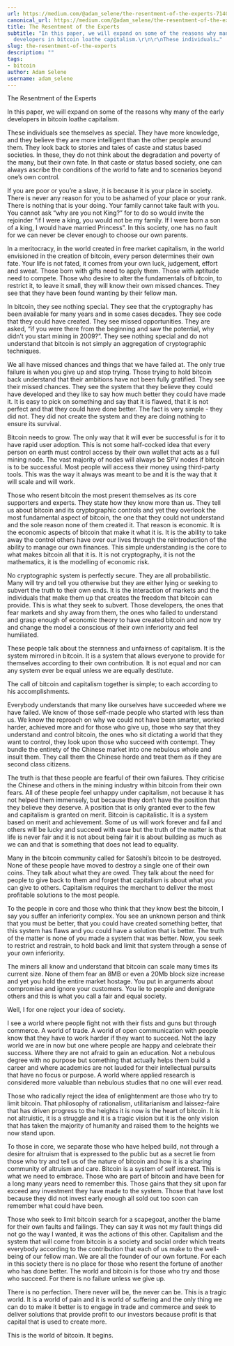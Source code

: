 ```yaml
---
url: https://medium.com/@adam_selene/the-resentment-of-the-experts-71401dbc5dd7
canonical_url: https://medium.com/@adam_selene/the-resentment-of-the-experts-71401dbc5dd7
title: The Resentment of the Experts
subtitle: "In this paper, we will expand on some of the reasons why many of the early
  developers in bitcoin loathe capitalism.\r\n\r\nThese individuals…"
slug: the-resentment-of-the-experts
description: ""
tags:
- bitcoin
author: Adam Selene
username: adam_selene
---
```


The Resentment of the Experts

In this paper, we will expand on some of the reasons why many of the early developers in bitcoin loathe capitalism.

These individuals see themselves as special. They have more knowledge, and they believe they are more intelligent than the other people around them. They look back to stories and tales of caste and status based societies. In these, they do not think about the degradation and poverty of the many, but their own fate. In that caste or status based society, one can always ascribe the conditions of the world to fate and to scenarios beyond one’s own control.

If you are poor or you’re a slave, it is because it is your place in society. There is never any reason for you to be ashamed of your place or your rank. There is nothing that is your doing. Your family cannot take fault with you. You cannot ask “why are you not King?” for to do so would invite the rejoinder “if I were a king, you would not be my family. If I were born a son of a king, I would have married Princess”. In this society, one has no fault for we can never be clever enough to choose our own parents.

In a meritocracy, in the world created in free market capitalism, in the world envisioned in the creation of bitcoin, every person determines their own fate. Your life is not fated, it comes from your own luck, judgement, effort and sweat. Those born with gifts need to apply them. Those with aptitude need to compete. Those who desire to alter the fundamentals of bitcoin, to restrict it, to leave it small, they will know their own missed chances. They see that they have been found wanting by their fellow man.

In bitcoin, they see nothing special. They see that the cryptography has been available for many years and in some cases decades. They see code that they could have created. They see missed opportunities. They are asked, “if you were there from the beginning and saw the potential, why didn’t you start mining in 2009?”. They see nothing special and do not understand that bitcoin is not simply an aggregation of cryptographic techniques.

We all have missed chances and things that we have failed at. The only true failure is when you give up and stop trying. Those trying to hold bitcoin back understand that their ambitions have not been fully gratified. They see their missed chances. They see the system that they believe they could have developed and they like to say how much better they could have made it. It is easy to pick on something and say that it is flawed, that it is not perfect and that they could have done better. The fact is very simple - they did not. They did not create the system and they are doing nothing to ensure its survival.

Bitcoin needs to grow. The only way that it will ever be successful is for it to have rapid user adoption. This is not some half-cocked idea that every person on earth must control access by their own wallet that acts as a full mining node. The vast majority of nodes will always be SPV nodes if bitcoin is to be successful. Most people will access their money using third-party tools. This was the way it always was meant to be and it is the way that it will scale and will work.

Those who resent bitcoin the most present themselves as its core supporters and experts. They state how they know more than us. They tell us about bitcoin and its cryptographic controls and yet they overlook the most fundamental aspect of bitcoin, the one that they could not understand and the sole reason none of them created it. That reason is economic. It is the economic aspects of bitcoin that make it what it is. It is the ability to take away the control others have over our lives through the reintroduction of the ability to manage our own finances. This simple understanding is the core to what makes bitcoin all that it is. It is not cryptography, it is not the mathematics, it is the modelling of economic risk.

No cryptographic system is perfectly secure. They are all probabilistic. Many will try and tell you otherwise but they are either lying or seeking to subvert the truth to their own ends. It is the interaction of markets and the individuals that make them up that creates the freedom that bitcoin can provide. This is what they seek to subvert. Those developers, the ones that fear markets and shy away from them, the ones who failed to understand and grasp enough of economic theory to have created bitcoin and now try and change the model a conscious of their own inferiority and feel humiliated.

These people talk about the sternness and unfairness of capitalism. It is the system mirrored in bitcoin. It is a system that allows everyone to provide for themselves according to their own contribution. It is not equal and nor can any system ever be equal unless we are equally destitute.

The call of bitcoin and capitalism together is simple; to each according to his accomplishments.

Everybody understands that many like ourselves have succeeded where we have failed. We know of those self-made people who started with less than us. We know the reproach on why we could not have been smarter, worked harder, achieved more and for those who give up, those who say that they understand and control bitcoin, the ones who sit dictating a world that they want to control, they look upon those who succeed with contempt. They bundle the entirety of the Chinese market into one nebulous whole and insult them. They call them the Chinese horde and treat them as if they are second class citizens.

The truth is that these people are fearful of their own failures. They criticise the Chinese and others in the mining industry within bitcoin from their own fears. All of these people feel unhappy under capitalism, not because it has not helped them immensely, but because they don’t have the position that they believe they deserve. A position that is only granted ever to the few and capitalism is granted on merit. Bitcoin is capitalistic. It is a system based on merit and achievement. Some of us will work forever and fail and others will be lucky and succeed with ease but the truth of the matter is that life is never fair and it is not about being fair it is about building as much as we can and that is something that does not lead to equality.

Many in the bitcoin community called for Satoshi’s bitcoin to be destroyed. None of these people have moved to destroy a single one of their own coins. They talk about what they are owed. They talk about the need for people to give back to them and forget that capitalism is about what you can give to others. Capitalism requires the merchant to deliver the most profitable solutions to the most people.

To the people in core and those who think that they know best the bitcoin, I say you suffer an inferiority complex. You see an unknown person and think that you must be better, that you could have created something better, that this system has flaws and you could have a solution that is better. The truth of the matter is none of you made a system that was better. Now, you seek to restrict and restrain, to hold back and limit that system through a sense of your own inferiority.

The miners all know and understand that bitcoin can scale many times its current size. None of them fear an 8MB or even a 20Mb block size increase and yet you hold the entire market hostage. You put in arguments about compromise and ignore your customers. You lie to people and denigrate others and this is what you call a fair and equal society.

Well, I for one reject your idea of society.

I see a world where people fight not with their fists and guns but through commerce. A world of trade. A world of open communication with people know that they have to work harder if they want to succeed. Not the lazy world we are in now but one where people are happy and celebrate their success. Where they are not afraid to gain an education. Not a nebulous degree with no purpose but something that actually helps them build a career and where academics are not lauded for their intellectual pursuits that have no focus or purpose. A world where applied research is considered more valuable than nebulous studies that no one will ever read.

Those who radically reject the idea of enlightenment are those who try to limit bitcoin. That philosophy of rationalism, utilitarianism and laissez-faire that has driven progress to the heights it is now is the heart of bitcoin. It is not altruistic, it is a struggle and it is a tragic vision but it is the only vision that has taken the majority of humanity and raised them to the heights we now stand upon.

To those in core, we separate those who have helped build, not through a desire for altruism that is expressed to the public but as a secret lie from those who try and tell us of the nature of bitcoin and how it is a sharing community of altruism and care. Bitcoin is a system of self interest. This is what we need to embrace. Those who are part of bitcoin and have been for a long many years need to remember this. Those gains that they sit upon far exceed any investment they have made to the system. Those that have lost because they did not invest early enough all sold out too soon can remember what could have been.

Those who seek to limit bitcoin search for a scapegoat, another the blame for their own faults and failings. They can say it was not my fault things did not go the way I wanted, it was the actions of this other. Capitalism and the system that will come from bitcoin is a society and social order which treats everybody according to the contribution that each of us make to the well-being of our fellow man. We are all the founder of our own fortune. For each in this society there is no place for those who resent the fortune of another who has done better. The world and bitcoin is for those who try and those who succeed. For there is no failure unless we give up.

There is no perfection. There never will be, the never can be. This is a tragic world. It is a world of pain and it is world of suffering and the only thing we can do to make it better is to engage in trade and commerce and seek to deliver solutions that provide profit to our investors because profit is that capital that is used to create more.

This is the world of bitcoin. It begins.


